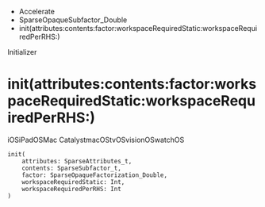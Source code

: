 

- Accelerate
- SparseOpaqueSubfactor_Double
-  init(attributes:contents:factor:workspaceRequiredStatic:workspaceRequiredPerRHS:) 

Initializer

# init(attributes:contents:factor:workspaceRequiredStatic:workspaceRequiredPerRHS:)

iOSiPadOSMac CatalystmacOStvOSvisionOSwatchOS

``` source
init(
    attributes: SparseAttributes_t,
    contents: SparseSubfactor_t,
    factor: SparseOpaqueFactorization_Double,
    workspaceRequiredStatic: Int,
    workspaceRequiredPerRHS: Int
)
```

